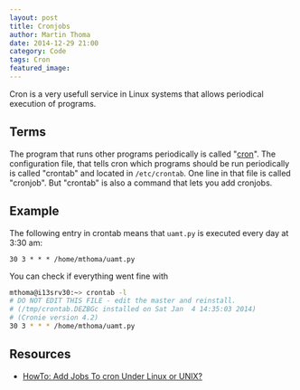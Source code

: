 ```yaml
---
layout: post
title: Cronjobs
author: Martin Thoma
date: 2014-12-29 21:00
category: Code
tags: Cron
featured_image:
---
```


Cron is a very usefull service in Linux systems that allows periodical
execution of programs.

## Terms ##

The program that runs other programs periodically is called "[cron](https://en.wikipedia.org/wiki/Cron)".
The configuration file, that tells cron which programs should be run
periodically is called "crontab" and located in `/etc/crontab`.
One line in that file is called "cronjob".
But "crontab" is also a command that lets you add cronjobs.

## Example ##

The following entry in crontab means that `uamt.py` is executed
every day at 3:30 am:

```text
30 3 * * * /home/mthoma/uamt.py
```

You can check if everything went fine with

```bash
mthoma@i13srv30:~> crontab -l
# DO NOT EDIT THIS FILE - edit the master and reinstall.
# (/tmp/crontab.DEZBGc installed on Sat Jan  4 14:35:03 2014)
# (Cronie version 4.2)
30 3 * * * /home/mthoma/uamt.py
```

## Resources ##

* [HowTo: Add Jobs To cron Under Linux or UNIX?](http://www.cyberciti.biz/faq/how-do-i-add-jobs-to-cron-under-linux-or-unix-oses/)
